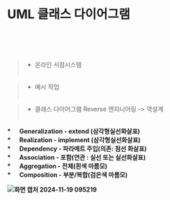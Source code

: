 # UML 클래스 다이어그램 <br><br><br>

>* 온라인 서점시스템 <br><br>

>* 예시 작업 <br><br>

>* 클래스 다이어그램
Reverse 엔지니어링 -> 역설계
<br><br>
<b>
* &nbsp;&nbsp;&nbsp;&nbsp;&nbsp;Generalization  - extend (삼각형실선화살표)<br>
* &nbsp;&nbsp;&nbsp;&nbsp;&nbsp;Realization - implement (삼각형실선화살표)<br>
* &nbsp;&nbsp;&nbsp;&nbsp;&nbsp;Dependency - 파라메트 주입(의존: 점선 화살표)<br>
* &nbsp;&nbsp;&nbsp;&nbsp;&nbsp;Association - 포함(연관 : 실선 또는 실선화살표)<br>
* &nbsp;&nbsp;&nbsp;&nbsp;&nbsp;Aggregation - 전체(흰색 마름모)<br>
* &nbsp;&nbsp;&nbsp;&nbsp;&nbsp;Composition - 부분/복합(검은색 마름모)<br>




![화면 캡처 2024-11-19 095219](https://github.com/user-attachments/assets/3cddc5ac-bfbc-4b86-b0cb-8ff3dea13daa)
